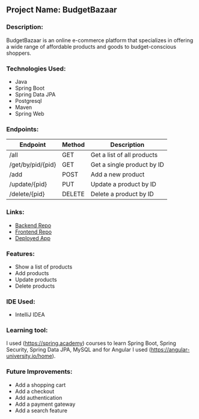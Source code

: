 ## Project Name: BudgetBazaar

### Description:
BudgetBazaar is an online e-commerce platform that specializes in offering a wide range of affordable products and goods to budget-conscious shoppers.

### Technologies Used:
- Java
- Spring Boot
- Spring Data JPA
- Postgresql
- Maven
- Spring Web

### Endpoints:

| Endpoint      | Method | Description |
|---------------| --- | --- |
| /all          | GET | Get a list of all products |
| /get/by/pid/{pid} | GET | Get a single product by ID |
| /add          | POST | Add a new product |
| /update/{pid} | PUT | Update a product by ID |
| /delete/{pid} | DELETE | Delete a product by ID |

### Links:
* [Backend Repo](https://github.com/mrunaleepatel/finalProjectBackend.git)
* [Frontend Repo](https://github.com/mrunaleepatel/finalProjectFrontend.git)
* [Deployed App](https://ecom-backend-s4x8.onrender.com)

### Features:
* Show a list of products
* Add products
* Update products
* Delete products

### IDE Used:
- IntelliJ IDEA

### Learning tool:
I used (https://spring.academy) courses to learn Spring Boot, Spring Security, Spring Data JPA, MySQL and for Angular I used (https://angular-university.io/home).

### Future Improvements:
* Add a shopping cart
* Add a checkout
* Add authentication
* Add a payment gateway
* Add a search feature
